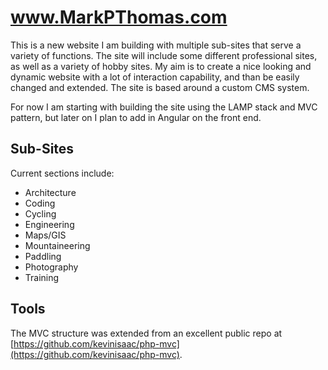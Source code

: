 # www.MarkPThomas.com
This is a new website I am building with multiple sub-sites that serve a variety of functions. The site will include some different professional sites, as well as a variety of hobby sites. My aim is to create a nice looking and dynamic website with a lot of interaction capability, and than be easily changed and extended. The site is based around a custom CMS system.

For now I am starting with building the site using the LAMP stack and MVC pattern, but later on I plan to add in Angular on the front end.

## Sub-Sites

Current sections include:

- Architecture
- Coding
- Cycling
- Engineering
- Maps/GIS
- Mountaineering
- Paddling
- Photography
- Training

## Tools
The MVC structure was extended from an excellent public repo at [https://github.com/kevinisaac/php-mvc](https://github.com/kevinisaac/php-mvc).
